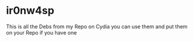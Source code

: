 # ir0nw4sp
This is all the Debs from my Repo on Cydia you can use them and put them on your Repo if you have one
